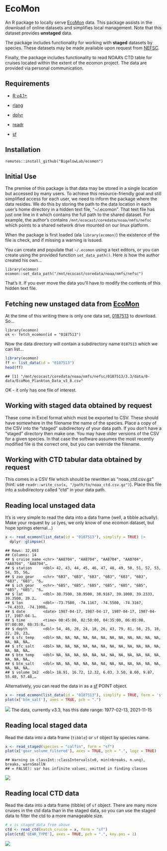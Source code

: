 EcoMon
================

An R package to locally serve
[EcoMon](https://www.fisheries.noaa.gov/about/northeast-fisheries-science-center)
data. This package assists in the download of online datasets and
simplifies local management. Note that this dataset provides
**unstaged** data.

The package includes functionality for working with **staged** datasets
by species. These datasets may be made available upon request from
[NEFSC](https://www.fisheries.noaa.gov/about/northeast-fisheries-science-center).

Finally, the package includes functionality to read NOAA’s CTD table for
cruises located within the extent of the ecomon project. The data are
provided via personal communication.

## Requirements

- [R v4.1+](https://www.r-project.org/)

- [rlang](https://CRAN.R-project.org/package=rlang)

- [dplyr](https://CRAN.R-project.org/package=dplyr)

- [readr](https://CRAN.R-project.org/package=readr)

- [sf](https://CRAN.R-project.org/package=sf)

## Installation

    remotes::install_github("BigelowLab/ecomon")

## Initial Use

The premise of this package is that data may be stored in a single
location but accessed by many users. To achieve this resource-friendly
goal and still simplified access for each user, we need to inform the
package where the data resides. We do this by storing the path to the
data location in each user’s home directory in a hidden text file,
“~/.ecomon”. That text file has just one line in it which contains the
full path to the shared dataset. For example, the author’s contains
`/mnt/ecocast/coredata/noaa/nmfs/nefsc` which points to a shared network
drive mounted on our linux platform.

When the package is first loaded (ala `library(ecomon)`) the existence
of the file is check, and if missing a warning is issued.

You can create and populate that `~/.ecomon` using a text editors, or
you can create using the provided function `set_data_path()`. Here is
how the author created his own…

    library(ecomon)
    ecomon::set_data_path("/mnt/ecocast/coredata/noaa/nmfs/nefsc")

That’s it. If you ever move the data you’ll have to modify the contents
of this hidden text file.

## Fetching new **unstaged** data from [EcoMon](https://www.fisheries.noaa.gov/about/northeast-fisheries-science-center)

At the time of this writing there is only one data set,
[0187513](https://www.ncei.noaa.gov/archive/accession/download/0187513)
to download. So…

    library(ecomon)
    ok <- fetch_ecomon(id = "0187513")

Now the data directory will contain a subdirectory name `0187513` which
we can list…

``` r
library(ecomon)
ff <- list_data(id = "0187513")
head(ff)
```

    ## [1] "/mnt/ecocast/coredata/noaa/nmfs/nefsc/0187513/3.3/data/0-data/EcoMon_Plankton_Data_v3_8.csv"

OK - it only has one file of interest.

## Working with **staged** data obtained by request

These come in Excel format which must be exported to CSV. These should
have somewhere in the filename the name of the species. Place a copy of
the CSV into the “staged” subdirectory of your data path. If you don’t
have a “staged” directory then make one. You may have older versions of
the CSV for a given species. In that case the software assumes the most
recently modified file is the correct one, but you can override the
filename.

## Working with CTD tabular data obtained by request

This comes in a CSV file which should be rewritten as “noaa_ctd.csv.gz”
(hint: use `readr::write_csv(x, "/path/to/noaa_ctd.csv.gz")`). Place
this file into a subdirectory called “ctd” in your data path.

## Reading local **unstaged** data

It’s is very simple to read the data into a data frame (well, a tibble
actually). Make your request by `id` (yes, we only know of one ecomon
dataset, but hope springs eternal…)

``` r
x <- read_ecomon(list_data(id = "0187513"), simplify = TRUE) |>
  dplyr::glimpse()
```

    ## Rows: 32,693
    ## Columns: 14
    ## $ cruise_name <chr> "AA8704", "AA8704", "AA8704", "AA8704", "AA8704", "AA8704"…
    ## $ station     <dbl> 42, 43, 44, 45, 46, 47, 48, 49, 50, 51, 52, 53, 54, 55, 56…
    ## $ zoo_gear    <chr> "6B3", "6B3", "6B3", "6B3", "6B3", "6B3", "6B3", "6B3", "6…
    ## $ ich_gear    <chr> "6B5", "6B5", "6B5", "6B5", "6B5", "6B5", "6B5", "6B5", "6…
    ## $ lat         <dbl> 38.7500, 38.9500, 38.9167, 39.1000, 39.2333, 39.3500, 39.2…
    ## $ lon         <dbl> -73.7500, -74.1167, -74.5500, -74.3167, -74.4333, -74.1000…
    ## $ date        <date> 1987-04-17, 1987-04-17, 1987-04-17, 1987-04-17, 1987-04-1…
    ## $ time        <time> 00:45:00, 02:50:00, 04:35:00, 06:05:00, 07:00:00, 08:35:0…
    ## $ depth       <dbl> 54, 46, 28, 24, 18, 26, 43, 79, 81, 56, 25, 18, 22, 28, 23…
    ## $ sfc_temp    <dbl> NA, NA, NA, NA, NA, NA, NA, NA, NA, NA, NA, NA, NA, NA, NA…
    ## $ sfc_salt    <dbl> NA, NA, NA, NA, NA, NA, NA, NA, NA, NA, NA, NA, NA, NA, NA…
    ## $ btm_temp    <dbl> NA, NA, NA, NA, NA, NA, NA, NA, NA, NA, NA, NA, NA, NA, NA…
    ## $ btm_salt    <dbl> NA, NA, NA, NA, NA, NA, NA, NA, NA, NA, NA, NA, NA, NA, NA…
    ## $ volume_1m2  <dbl> 18.91, 16.72, 12.32, 6.03, 3.50, 8.60, 9.87, 55.40, 57.48,…

Alternatively, you can read the data in as a
[sf](https://CRAN.R-project.org/package=sf) POINT object.

``` r
x <- read_ecomon(list_data(id = "0187513"), simplify = TRUE, form = 'sf')
plot(x['btm_salt'], axes = TRUE, pch = ".")
```

![](README_files/figure-gfm/unnamed-chunk-3-1.png)<!-- --> The data,
currently v3.3, has this date range: 1977-02-13, 2021-11-15

## Reading local **staged** data

Read the data into a data frame (`tibble`) or `sf` object by species
name.

``` r
x <- read_staged(species = "calfin", form = "sf")
plot(x['gear_volume_filtered'], axes = TRUE, pch = ".", logz = TRUE)
```

    ## Warning in classInt::classIntervals(v0, min(nbreaks, n.unq), breaks, warnSmallN
    ## = FALSE): var has infinite values, omitted in finding classes

![](README_files/figure-gfm/unnamed-chunk-4-1.png)<!-- -->

## Reading local CTD data

Read the data into a data frame (tibble) of `sf` object. There are many
more cruises in the ctd data than in the staged data, so you can use the
staged data to filter the ctd to a more manageable size.

``` r
# x is staged data from above
ctd <- read_ctd(match_cruise = x, form = "sf")
plot(ctd['GEAR_TYPE'], axes = TRUE, pch = ".", key.pos = 1)
```

![](README_files/figure-gfm/unnamed-chunk-5-1.png)<!-- -->
